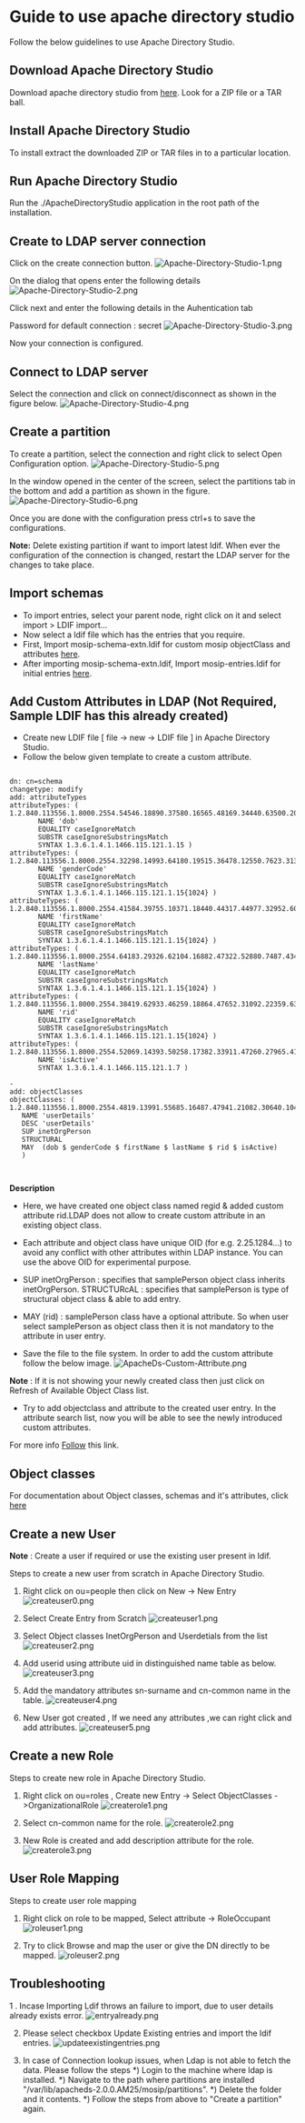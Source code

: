 # Guide to use apache directory studio

Follow the below guidelines to use Apache Directory Studio.

## Download Apache Directory Studio

Download apache directory studio from [here](//directory.apache.org/studio/downloads.html).
Look for a ZIP file or a TAR ball.

## Install Apache Directory Studio

To install extract the downloaded ZIP or TAR files in to a particular location.

## Run Apache Directory Studio

Run the ./ApacheDirectoryStudio application in the root path of the installation.

## Create to LDAP server connection

Click on the create connection button.
![Apache-Directory-Studio-1.png](_images/auth/Apache-Directory-Studio-1.png)

On the dialog that opens enter the following details
![Apache-Directory-Studio-2.png](_images/auth/Apache-Directory-Studio-2.png)

Click next and enter the following details in the Auhentication tab

Password for default connection : secret
![Apache-Directory-Studio-3.png](_images/auth/Apache-Directory-Studio-3.png)

Now your connection is configured.

## Connect to LDAP server

Select the connection and click on connect/disconnect as shown in the figure below.
![Apache-Directory-Studio-4.png](_images/auth/Apache-Directory-Studio-4.png)


## Create a partition



To create a partition, select the connection and right click to select Open Configuration option.
![Apache-Directory-Studio-5.png](_images/auth/Apache-Directory-Studio-5.png)

In the window opened in the center of the screen, select the partitions tab in the bottom and add a partition as shown in the figure.
![Apache-Directory-Studio-6.png](_images/auth/Apache-Directory-Studio-6.png)

Once you are done with the configuration press ctrl+s to save the configurations.

**Note:**  Delete existing partition if want to import latest ldif.  When ever the configuration of the connection is changed, restart the LDAP server for the changes to take place.


## Import schemas

* To import entries, select your parent node, right click on it and select import > LDIF import...
* Now select a ldif file which has the entries that you require.
* First, Import mosip-schema-extn.ldif for custom mosip objectClass and attributes [here](_files/auth/mosip-schema-extn.ldif).
* After importing mosip-schema-extn.ldif, Import mosip-entries.ldif for initial entries [here](_files/auth/mosip-entries.ldif).



## Add Custom Attributes in LDAP (Not Required, Sample LDIF has this already created)
* Create new LDIF file [ file -> new -> LDIF file ] in Apache Directory Studio.
* Follow the below given template to create a custom attribute.
      
```
      
dn: cn=schema
changetype: modify
add: attributeTypes
attributeTypes: (  1.2.840.113556.1.8000.2554.54546.18890.37580.16565.48169.34440.63500.20900
       NAME 'dob'
       EQUALITY caseIgnoreMatch
       SUBSTR caseIgnoreSubstringsMatch
       SYNTAX 1.3.6.1.4.1.1466.115.121.1.15 )
attributeTypes: ( 1.2.840.113556.1.8000.2554.32298.14993.64180.19515.36478.12550.7623.31318
       NAME 'genderCode'
       EQUALITY caseIgnoreMatch
       SUBSTR caseIgnoreSubstringsMatch
       SYNTAX 1.3.6.1.4.1.1466.115.121.1.15{1024} )
attributeTypes: ( 1.2.840.113556.1.8000.2554.41584.39755.10371.18440.44317.44977.32952.60155
       NAME 'firstName'
       EQUALITY caseIgnoreMatch
       SUBSTR caseIgnoreSubstringsMatch
       SYNTAX 1.3.6.1.4.1.1466.115.121.1.15{1024} )
attributeTypes: ( 1.2.840.113556.1.8000.2554.64183.29326.62104.16882.47322.52880.7487.43435
       NAME 'lastName'
       EQUALITY caseIgnoreMatch
       SUBSTR caseIgnoreSubstringsMatch
       SYNTAX 1.3.6.1.4.1.1466.115.121.1.15{1024} )
attributeTypes: ( 1.2.840.113556.1.8000.2554.38419.62933.46259.18864.47652.31092.22359.63105
       NAME 'rid'
       EQUALITY caseIgnoreMatch
       SUBSTR caseIgnoreSubstringsMatch
       SYNTAX 1.3.6.1.4.1.1466.115.121.1.15{1024} ) 
attributeTypes: ( 1.2.840.113556.1.8000.2554.52069.14393.50258.17382.33911.47260.27965.41246
       NAME 'isActive'
       SYNTAX 1.3.6.1.4.1.1466.115.121.1.7 )                      
              
-
add: objectClasses
objectClasses: ( 1.2.840.113556.1.8000.2554.4819.13991.55685.16487.47941.21082.30640.10477
   NAME 'userDetails'
   DESC 'userDetails'
   SUP inetOrgPerson
   STRUCTURAL
   MAY  (dob $ genderCode $ firstName $ lastName $ rid $ isActive)
   )
   
      
```


**Description**

* Here, we have created one object class named regid & added custom attribute rid.LDAP does not
allow to create custom attribute in an existing object class.

* Each attribute and object class have unique OID (for e.g. 2.25.1284...) to avoid any conflict with other attributes within LDAP instance. You can use the above OID for experimental purpose.

* SUP inetOrgPerson : specifies that samplePerson object class inherits inetOrgPerson.
  STRUCTURcAL : specifies that samplePerson is type of structural object class & able to add entry.
  
* MAY (rid) : samplePerson class have a optional attribute. So when user select samplePerson as object class then it is not mandatory to the attribute in user entry.

* Save the file to the file system. In order to add the custom attribute follow the below image.
![ApacheDs-Custom-Attribute.png](_images/auth/ApacheDs-Custom-Attribute.png)

**Note** : If it is not showing your newly created class then just click on Refresh of Available Object Class list.

* Try to add objectclass and attribute to the created user entry. In the attribute search list, now you will be able to see the newly introduced custom attributes.

For more info [Follow](https://directory.apache.org/apacheds/basic-ug/2.3.1-adding-schema-elements.html) this link.


## Object classes

For documentation about Object classes, schemas and it's attributes, click [here](//directory.apache.org/apacheds/basic-ug/2.3-introducing-schema.html)

## Create a new User

**Note** : Create a user if required or use the existing user present in ldif.

Steps to create a new user from scratch in Apache Directory Studio.

1. Right click on ou=people then click on New -> New Entry
   ![createuser0.png](_images/auth/createuser0.png)

2. Select Create Entry from Scratch
    ![createuser1.png](_images/auth/createuser1.png)

3. Select Object classes InetOrgPerson and Userdetials from the list
   ![createuser2.png](_images/auth/createuser2.png)

4. Add userid using attribute uid in distinguished name table as below.
   ![createuser3.png](_images/auth/createuser3.png)

5. Add the mandatory attributes sn-surname and cn-common name in the table.
   ![createuser4.png](_images/auth/createuser4.png)

6. New User got created , If we need any attributes ,we can right click and add attributes.
   ![createuser5.png](_images/auth/createuser5.png)

## Create a new Role

Steps to create new role in Apache Directory Studio.

1. Right click on ou=roles , Create new Entry -> Select ObjectClasses ->OrganizationalRole
   ![createrole1.png](_images/auth/createrole1.png)

2. Select cn-common name for the role.
    ![createrole2.png](_images/auth/createrole2.png)

3. New Role is created and add description attribute for the role.
    ![createrole3.png](_images/auth/createrole3.png)

## User Role Mapping

Steps to create user role mapping

1. Right click on role to be mapped, Select attribute -> RoleOccupant
    ![roleuser1.png](_images/auth/roleuser1.png)

2. Try to click Browse and map the user or give the DN directly to be mapped.
   ![roleuser2.png](_images/auth/roleuser2.png)

## Troubleshooting
1 . Incase Importing Ldif throws an failure to import, due to user details already exists error.
![entryalready.png](_images/auth/entryalready.png)

2. Please select checkbox Update Existing entries and import the ldif entries.
![updateexistingentries.png](_images/auth/updateexistingentries.png)

3. In case of Connection lookup issues, when Ldap is not able to fetch the data.
  Please follow the steps 
  *) Login to the machine where ldap is installed.
  *) Navigate to the path where partitions are installed "/var/lib/apacheds-2.0.0.AM25/mosip/partitions".
  *) Delete the folder and it contents.
  *) Follow the steps from above to "Create a partition" again.


